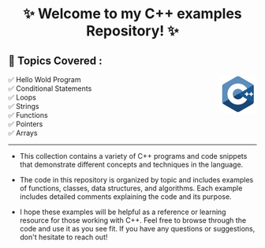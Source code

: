 <h1 align="center">
✨ Welcome to my C++ examples Repository! ✨ <br>
</h1>


<h2>
📂 Topics Covered :
</h2>
<img align="right" width="15%" src="https://raw.githubusercontent.com/github/explore/180320cffc25f4ed1bbdfd33d4db3a66eeeeb358/topics/cpp/cpp.png">

✅ Hello Wold Program <br>
✅ Conditional Statements <br>
✅ Loops <br>
✅ Strings <br>
✅ Functions <br>
✅ Pointers <br>
✅ Arrays <br>


____

- This collection contains a variety of C++ programs and code snippets that demonstrate different concepts and techniques in the language.

- The code in this repository is organized by topic and includes examples of functions, classes, data structures, and algorithms. Each example includes detailed comments explaining the code and its purpose.

- I hope these examples will be helpful as a reference or learning resource for those working with C++. Feel free to browse through the code and use it as you see fit. If you have any questions or suggestions, don't hesitate to reach out!
